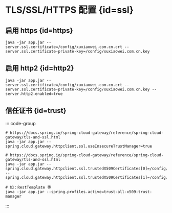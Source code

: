 # TLS/SSL/HTTPS 配置 {id=ssl}

## 启用 https {id=https}

```shell
java -jar app.jar --server.ssl.certificate=/config/xuxiaowei.com.cn.crt --server.ssl.certificate-private-key=/config/xuxiaowei.com.cn.key
```

## 启用 http2 {id=http2}

```shell
java -jar app.jar --server.ssl.certificate=/config/xuxiaowei.com.cn.crt --server.ssl.certificate-private-key=/config/xuxiaowei.com.cn.key --server.http2.enabled=true
```

## 信任证书 {id=trust}

::: code-group

```shell [网关代理时信任所有目标证书]
# https://docs.spring.io/spring-cloud-gateway/reference/spring-cloud-gateway/tls-and-ssl.html
java -jar app.jar --spring.cloud.gateway.httpclient.ssl.useInsecureTrustManager=true
```

```shell [网关代理时信任指定证书]
# https://docs.spring.io/spring-cloud-gateway/reference/spring-cloud-gateway/tls-and-ssl.html
java -jar app.jar --spring.cloud.gateway.httpclient.ssl.trustedX509Certificates[0]=/config/cert1.pem --spring.cloud.gateway.httpclient.ssl.trustedX509Certificates[1]=/config/cert2.pem
```

```shell [非网关代理时信任目标证书]
# 如：RestTemplate 等
java -jar app.jar --spring.profiles.active=trust-all-x509-trust-manager
```

:::
